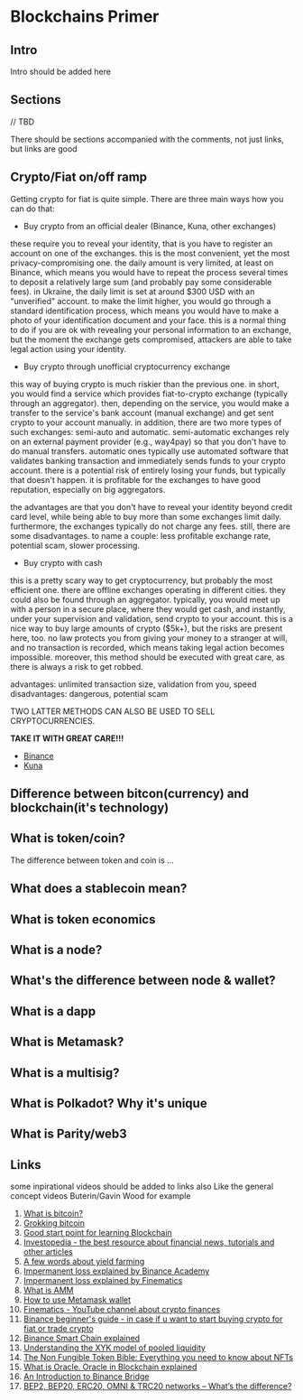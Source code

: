# Blockchains Primer

## Intro

Intro should be added here

## Sections

// TBD

There should be sections accompanied with the comments, not just links, but links are good

## Crypto/Fiat on/off ramp

Getting crypto for fiat is quite simple. There are three main ways how you can do that:

  * Buy crypto from an official dealer (Binance, Kuna, other exchanges)
    
  these require you to reveal your identity, that is you have to register an
  account on one of the exchanges. this is the most convenient, yet the most 
  privacy-compromising one. the daily amount is very limited, at least on Binance,
  which means you would have to repeat the process several times to deposit a 
  relatively large sum (and
  probably pay some considerable fees). in Ukraine, the daily limit is set at around
  $300 USD with
  an "unverified" account. to make the limit higher, you would go through a standard
  identification process, which means you would have to make a photo of your 
  identification document and your face. this is a normal thing to do if you
  are ok with revealing your personal information to an exchange, but the moment the
  exchange gets compromised, attackers are able to take legal action using
  your identity.

  * Buy crypto through unofficial cryptocurrency exchange

  this way of buying crypto is much riskier than the previous one. in short,
  you would find a service which provides fiat-to-crypto exchange (typically through
  an aggregator). then, depending on the service, you would make a transfer to the 
  service's bank account (manual exchange) and get sent crypto to your account manually.
  in addition, there are two more types of such exchanges: semi-auto and automatic.
  semi-automatic exchanges rely on an external payment provider (e.g., way4pay) so that
  you don't have to do manual transfers. automatic ones typically use automated software
  that validates banking transaction and immediately sends funds to your crypto account.
  there is a potential risk of entirely losing your funds, but typically that doesn't
  happen. it is profitable for the exchanges to have good reputation, especially on
  big aggregators. 
  
  the advantages are that you don't have to reveal your identity beyond
  credit card level, while being able to buy more than some exchanges limit daily.
  furthermore, the exchanges typically do not charge any fees.
  still, there are some disadvantages. to name a couple: less profitable exchange rate,
  potential scam, slower processing.

  * Buy crypto with cash

  this is a pretty scary way to get cryptocurrency, but probably the most efficient one.
  there are offline exchanges operating in different cities. they could also be found
  through an aggregator. typically, you would meet up with a person in a secure place,
  where they would get cash, and instantly, under your supervision and validation, send
  crypto to your account. this is a nice way to buy large amounts of crypto ($5k+), but
  the risks are present here, too. no law protects you from giving your money to a stranger
  at will, and no transaction is recorded, which means taking legal action becomes impossible.
  moreover, this method should be executed with great care, as there is always a risk
  to get robbed.

  advantages: unlimited transaction size, validation from you, speed
  disadvantages: dangerous, potential scam

  TWO LATTER METHODS CAN ALSO BE USED TO SELL CRYPTOCURRENCIES.

  **TAKE IT WITH GREAT CARE!!!** 

- [Binance](http://binance.com)
- [Kuna](http://kuna.io)

## Difference between bitcon(currency) and blockchain(it's technology)

## What is token/coin?

The difference between token and coin is ...

## What does a stablecoin mean?

## What is token economics

## What is a node?

## What's the difference between node & wallet?

## What is a dapp

## What is Metamask?

## What is a multisig?

## What is Polkadot? Why it's unique

## What is Parity/web3

## Links


some inpirational videos should be added to links also 
Like the general concept videos 
Buterin/Gavin Wood for example

1. [What is bitcoin?](https://academy.binance.com/en/articles/what-is-bitcoin)
2. [Grokking bitcoin](https://www.manning.com/books/grokking-bitcoin)
3. [Good start point for learning Blockchain](https://academy.binance.com/en/start-here)
4. [Investopedia - the best resource about financial news, tutorials and other articles](https://www.investopedia.com/)
5. [A few words about yield farming](https://academy.binance.com/en/articles/what-is-yield-farming-in-decentralized-finance-defi)
6. [Impermanent loss explained by Binance Academy](https://academy.binance.com/en/articles/impermanent-loss-explained)
7. [Impermanent loss explained by Finematics](https://finematics.com/impermanent-loss-explained/)
8. [What is AMM](https://academy.binance.com/en/articles/what-is-an-automated-market-maker-amm)
9. [How to use Metamask wallet](https://academy.binance.com/en/articles/how-to-use-metamask)
10. [Finematics - YouTube channel about crypto finances](https://www.youtube.com/c/Finematics/videos)
11. [Binance beginner's guide - in case if u want to start buying crypto for fiat or trade crypto](https://academy.binance.com/en/articles/binance-beginner-s-guide)
12. [Binance Smart Chain explained](https://www.youtube.com/watch?v=iJDoc0kvXLc)
13. [Understanding the XYK model of pooled liquidity](https://medium.com/finnexus/understanding-the-xyk-model-of-pooled-liquidity-7340fdc20d9c)
14. [The Non Fungible Token Bible: Everything you need to know about NFTs](https://opensea.io/blog/guides/non-fungible-tokens/)
15. [What is Oracle. Oracle in Blockchain explained](https://academy.binance.com/en/glossary/oracle)
16. [An Introduction to Binance Bridge](https://academy.binance.com/en/articles/an-introduction-to-binance-bridge)
17. [BEP2, BEP20, ERC20, OMNI & TRC20 networks – What’s the difference?](https://coinguides.org/bep2-bep20-erc20-the-difference/)
